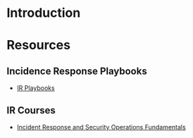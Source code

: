 # Introduction



# Resources
## Incidence Response Playbooks

- [IR Playbooks](https://www.incidentresponse.com/playbooks/)

## IR Courses

- [Incident Response and Security Operations Fundamentals](https://www.blueteamsacademy.com/incident-response-and-security-operations-fundamentals/)
